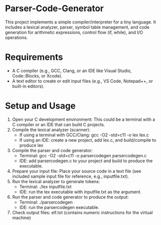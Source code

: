 # Parser-Code-Generator
This project implements a simple compiler/interpreter for a tiny language. It includes a lexical analyzer, parser, symbol table management, and code generation for arithmetic expressions, control flow (if, while), and I/O operations.

# Requirements
* A C compiler (e.g., GCC, Clang, or an IDE like Visual Studio, Code::Blocks, or Xcode).
* A text editor to create or edit input files (e.g., VS Code, Notepad++, or built-in editors).

# Setup and Usage
1. Open your C development environment: This could be a terminal with a C compiler or an IDE that can build C projects.
2. Compile the lexical analyzer (scanner):
   * If using a terminal with GCC/Clang: gcc -O2 -std=c11 -o lex lex.c
   * If using an IDE: create a new project, add lex.c, and build/compile to produce lex
4. Compile the parser and code generator:
   * Terminal: gcc -O2 -std=c11 -o parsercodegen parsercodegen.c
   * IDE: add parsercodegen.c to your project and build to produce the executable.
5. Prepare your input file: Place your source code in a text file (see included sample input file for reference, e.g., inputfile.txt).
6. Run the lexical analyzer to generate tokens:
   * Terminal: ./lex inputfile.txt
   * IDE: run the lex executable with inputfile.txt as the argument.
8. Run the parser and code generator to produce the output:
   * Terminal: ./parsercodegen
   * IDE: run the parsercodegen executable.
10. Check output files: elf.txt (contains numeric instructions for the virtual machine)
